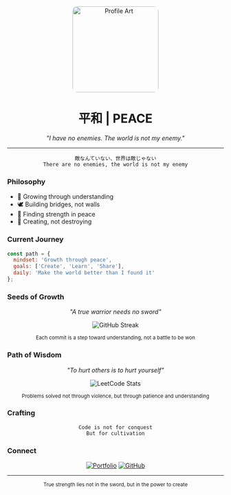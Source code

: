 <!-- Header -->
<div align="center">
<img src="https://hebbkx1anhila5yf.public.blob.vercel-storage.com/artworks-qjyLDaD49oQH7VAB-hdfuXQ-t500x500-HnwD9S8tGUAyofNhsJjF6sICFNlUOZ.webp" width="200" alt="Profile Art" style="border-radius: 10px;"/>
</div>

<h1 align="center">平和 | PEACE</h1>

<p align="center">
  <em>"I have no enemies. The world is not my enemy."</em>
</p>

---

<div align="center">

```
敵なんていない、世界は敵じゃない
There are no enemies, the world is not my enemy
```

</div>

### Philosophy

- 🌱 Growing through understanding
- 🕊️ Building bridges, not walls
- 🌊 Finding strength in peace
- 🌿 Creating, not destroying

### Current Journey

```js
const path = {
  mindset: 'Growth through peace',
  goals: ['Create', 'Learn', 'Share'],
  daily: 'Make the world better than I found it'
};
```

### Seeds of Growth

<div align="center">
<p><em>"A true warrior needs no sword"</em></p>

<!-- Replace username with your GitHub username -->
<img src="https://github-readme-streak-stats.herokuapp.com/?user=your-username&theme=tokyonight&hide_border=true&background=00000000&stroke=626970&ring=626970&fire=A0522D&currStreakNum=626970&sideNums=626970&currStreakLabel=A0522D&sideLabels=626970&dates=626970" alt="GitHub Streak" />

<sub>Each commit is a step toward understanding, not a battle to be won</sub>
</div>

### Path of Wisdom

<div align="center">
<p><em>"To hurt others is to hurt yourself"</em></p>

<!-- Replace username with your LeetCode username -->
<img src="https://leetcard.jacoblin.cool/A0CuhG0O2J?theme=nord&font=Noto%20Sans&ext=heatmap&border=0&radius=20&hide_title=true" alt="LeetCode Stats" />

<sub>Problems solved not through violence, but through patience and understanding</sub>
</div>

### Crafting

<div align="center">

```
Code is not for conquest
But for cultivation
```

</div>

### Connect

<div align="center">

[![Portfolio](https://img.shields.io/badge/Portfolio-626970?style=for-the-badge&logo=About.me&logoColor=white)](https://your-portfolio.com)
[![GitHub](https://img.shields.io/badge/GitHub-626970?style=for-the-badge&logo=github&logoColor=white)](https://github.com/your-username)

</div>

---

<div align="center">
  <sub>True strength lies not in the sword, but in the power to create</sub>
</div>
